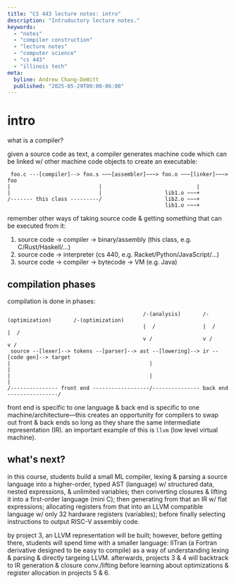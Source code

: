 ```yaml
---
title: "CS 443 lecture notes: intro"
description: "Intruductory lecture notes."
keywords:
  - "notes"
  - "compiler construction"
  - "lecture notes"
  - "computer science"
  - "cs 443"
  - "illinois tech"
meta:
  byline: Andrew Chang-DeWitt
  published: "2025-05-29T00:00-06:00"
---
```


# intro

what is a compiler?

given a source code as text, a compiler generates machine code which can be
linked w/ other machine code objects to create an executable:

```
 foo.c ---[compiler]--> foo.s ~~~[assembler]~~~> foo.o ~~~[linker]~~~> foo
|                            |                              |
|                            |                    lib1.o ~~~+
/------- this class ---------/                    lib2.o ~~~+
                                                  lib1.o ~~~+
```

remember other ways of taking source code & getting something that can be
executed from it:

1. source code -> compiler -> binary/assembly (this class, e.g.
   C/Rust/Haskell/...)
2. source code -> interpreter (cs 440, e.g. Racket/Python/JavaScript/...)
3. source code -> compiler -> bytecode -> VM (e.g. Java)

## compilation phases

compilation is done in phases:

```
                                           /-(analysis)       /-(optimization)       /-(optimization)
                                           |  /               |  /                   |  /
                                           v /                v /                    v /
 source --[lexer]--> tokens --[parser]--> ast --[lowering]--> ir --[code gen]--> target
|                                            |                                         |
|                                            |                                         |
/--------------- front end ------------------/--------------- back end ----------------/
```

front end is specific to one language & back end is specific to one
machine/architecture&mdash;this creates an opportunity for compilers to swap
out front & back ends so long as they share the same intermediate
representation (IR). an important example of this is `llvm` (low level virtual
machine).

## what's next?

in this course, students build a small ML compiler, lexing & parsing a source
language into a higher-order, typed AST (language) w/ structured data, nested
expressions, & unlimited variables; then converting closures & lifting it into
a first-order language (mini C); then generating from that an IR w/ flat
expressions; allocating registers from that into an LLVM compatible language w/
only 32 hardware registers (variables); before finally selecting instructions
to output RISC-V assembly code.

by project 3, an LLVM representation will be built; however, before getting
there, students will spend time with a smaller language: IITran (a Fortran
derivative designed to be easy to compile) as a way of understanding lexing &
parsing & directly targeing LLVM. afterwards, projects 3 & 4 will backtrack to
IR generation & closure conv./lifting before learning about optimizations &
register allocation in projects 5 & 6.
